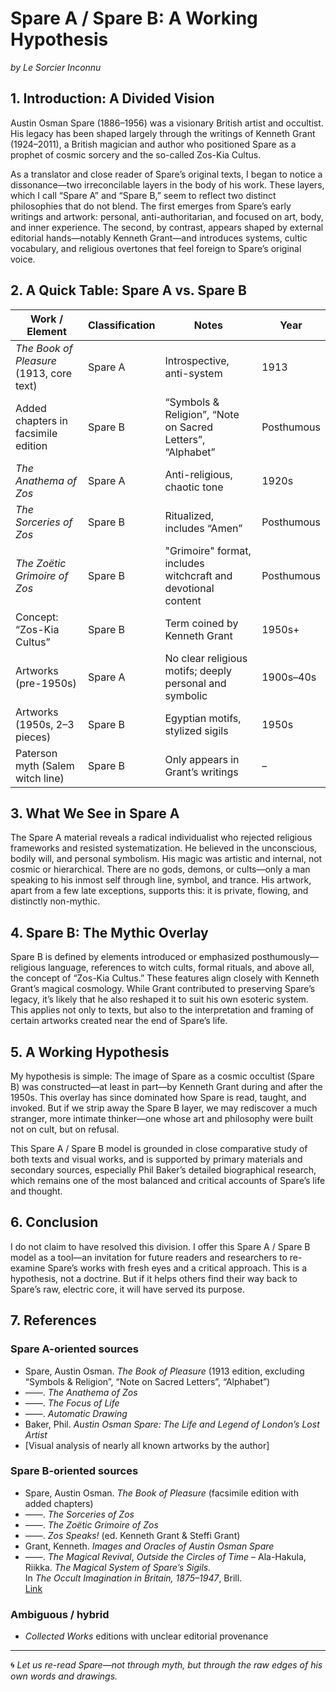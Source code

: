 # Spare A / Spare B: A Working Hypothesis
*by Le Sorcier Inconnu*

## 1. Introduction: A Divided Vision
Austin Osman Spare (1886–1956) was a visionary British artist and occultist. His legacy has been shaped largely through the writings of Kenneth Grant (1924–2011), a British magician and author who positioned Spare as a prophet of cosmic sorcery and the so-called Zos-Kia Cultus.

As a translator and close reader of Spare’s original texts, I began to notice a dissonance—two irreconcilable layers in the body of his work. These layers, which I call “Spare A” and “Spare B,” seem to reflect two distinct philosophies that do not blend.
The first emerges from Spare’s early writings and artwork: personal, anti-authoritarian, and focused on art, body, and inner experience.
The second, by contrast, appears shaped by external editorial hands—notably Kenneth Grant—and introduces systems, cultic vocabulary, and religious overtones that feel foreign to Spare’s original voice.

## 2. A Quick Table: Spare A vs. Spare B

| Work / Element                                               | Classification | Notes                                                                 | Year        |
|--------------------------------------------------------------|----------------|-----------------------------------------------------------------------|-------------|
| *The Book of Pleasure* (1913, core text)                     | Spare A        | Introspective, anti-system                                            | 1913        |
| Added chapters in facsimile edition                          | Spare B        | “Symbols & Religion”, “Note on Sacred Letters”, “Alphabet”           | Posthumous  |
| *The Anathema of Zos*                                        | Spare A        | Anti-religious, chaotic tone                                          | 1920s       |
| *The Sorceries of Zos*                                       | Spare B        | Ritualized, includes “Amen”                                           | Posthumous  |
| *The Zoëtic Grimoire of Zos*                                 | Spare B        | "Grimoire" format, includes witchcraft and devotional content         | Posthumous  |
| Concept: “Zos-Kia Cultus”                                    | Spare B        | Term coined by Kenneth Grant                                          | 1950s+      |
| Artworks (pre-1950s)                                         | Spare A        | No clear religious motifs; deeply personal and symbolic               | 1900s–40s   |
| Artworks (1950s, 2–3 pieces)                                 | Spare B        | Egyptian motifs, stylized sigils                                      | 1950s       |
| Paterson myth (Salem witch line)                             | Spare B        | Only appears in Grant’s writings                                      | –           |

## 3. What We See in Spare A
The Spare A material reveals a radical individualist who rejected religious frameworks and resisted systematization. He believed in the unconscious, bodily will, and personal symbolism. His magic was artistic and internal, not cosmic or hierarchical. There are no gods, demons, or cults—only a man speaking to his inmost self through line, symbol, and trance. His artwork, apart from a few late exceptions, supports this: it is private, flowing, and distinctly non-mythic.

## 4. Spare B: The Mythic Overlay
Spare B is defined by elements introduced or emphasized posthumously—religious language, references to witch cults, formal rituals, and above all, the concept of “Zos-Kia Cultus.” These features align closely with Kenneth Grant’s magical cosmology. While Grant contributed to preserving Spare’s legacy, it’s likely that he also reshaped it to suit his own esoteric system. This applies not only to texts, but also to the interpretation and framing of certain artworks created near the end of Spare’s life.

## 5. A Working Hypothesis
My hypothesis is simple: The image of Spare as a cosmic occultist (Spare B) was constructed—at least in part—by Kenneth Grant during and after the 1950s. This overlay has since dominated how Spare is read, taught, and invoked. But if we strip away the Spare B layer, we may rediscover a much stranger, more intimate thinker—one whose art and philosophy were built not on cult, but on refusal.

This Spare A / Spare B model is grounded in close comparative study of both texts and visual works, and is supported by primary materials and secondary sources, especially Phil Baker’s detailed biographical research, which remains one of the most balanced and critical accounts of Spare’s life and thought.

## 6. Conclusion
I do not claim to have resolved this division. I offer this Spare A / Spare B model as a tool—an invitation for future readers and researchers to re-examine Spare’s works with fresh eyes and a critical approach. This is a hypothesis, not a doctrine. But if it helps others find their way back to Spare’s raw, electric core, it will have served its purpose.

## 7. References

### Spare A-oriented sources
- Spare, Austin Osman. *The Book of Pleasure* (1913 edition, excluding “Symbols & Religion”, “Note on Sacred Letters”, “Alphabet”)
- ——. *The Anathema of Zos*
- ——. *The Focus of Life*
- ——. *Automatic Drawing*
- Baker, Phil. *Austin Osman Spare: The Life and Legend of London’s Lost Artist*
- [Visual analysis of nearly all known artworks by the author]

### Spare B-oriented sources
- Spare, Austin Osman. *The Book of Pleasure* (facsimile edition with added chapters)
- ——. *The Sorceries of Zos*
- ——. *The Zoëtic Grimoire of Zos*
- ——. *Zos Speaks!* (ed. Kenneth Grant & Steffi Grant)
- Grant, Kenneth. *Images and Oracles of Austin Osman Spare*
- ——. *The Magical Revival*, *Outside the Circles of Time*
– Ala-Hakula, Riikka. *The Magical System of Spare’s Sigils.*  
  In *The Occult Imagination in Britain, 1875–1947*, Brill.  
  [Link](https://brill.com/display/book/edcoll/9781848884397/BP000006.xml)

### Ambiguous / hybrid
- *Collected Works* editions with unclear editorial provenance

---

🌀 *Let us re-read Spare—not through myth, but through the raw edges of his own words and drawings.*
